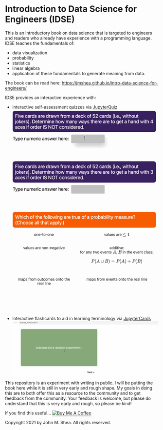 # Introduction to Data Science for Engineers (IDSE)

This is an introductory book on data science that is targeted to engineers and readers who already have experience with a programming language.  IDSE teaches the fundamentals of:
* data visualization
* probability
* statistics
* linear algebra
* application of these fundamentals to generate meaning from data.

The book can be read here: https://jmshea.github.io/intro-data-science-for-engineers/

IDSE provides an interactive experience with:
* Interactive self-assessment quizzes via [JupyterQuiz](https://github.com/jmshea/jupyterquiz)
![Animated GIF showing example interactive quiz via JupyterQuiz](intro/quiz-example.gif)
* Interactive flashcards to aid in learning terminology via [JupyterCards](https://github.com/jmshea/jupytercards)
![Animated GIF showing the output of JupyterCards for a sample set of 3 cards](intro/flashcards.gif)

This repository is an experiment with writing in public. I will be putting the book here while it is
still in very early and rough shape. My goals in doing this are to both offer this as a resource to the community
and to get feedback from the community. Your feedback is welcome, but please do understand that this is 
very early and rough, so please be kind!


If you find this useful... 
 <a href="https://www.buymeacoffee.com/jshea" target="_blank"><img src="https://www.buymeacoffee.com/assets/img/custom_images/orange_img.png" alt="Buy Me A Coffee" style="height: 41px !important;width: 174px !important;box-shadow: 0px 3px 2px 0px rgba(190, 190, 190, 0.5) !important;-webkit-box-shadow: 0px 3px 2px 0px rgba(190, 190, 190, 0.5) !important;" ></a>

Copyright 2021 by John M. Shea. All rights reserved.
